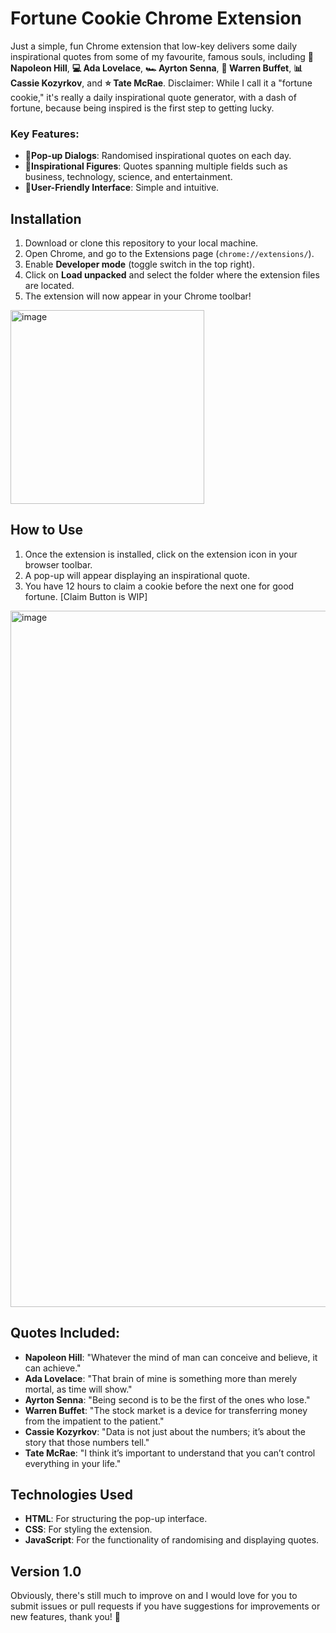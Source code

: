 # Fortune Cookie Chrome Extension

Just a simple, fun Chrome extension that low-key delivers some daily inspirational quotes from some of my favourite, famous souls, including **📖 Napoleon Hill**, **💻 Ada Lovelace**, **🏎️ Ayrton Senna**, **💸 Warren Buffet**, **📊 Cassie Kozyrkov**, and **⭐ Tate McRae**. 
Disclaimer: While I call it a "fortune cookie," it's really a daily inspirational quote generator, with a dash of fortune, because being inspired is the first step to getting lucky.

### Key Features:
- **🍪Pop-up Dialogs**: Randomised inspirational quotes on each day.
- **🍪Inspirational Figures**: Quotes spanning multiple fields such as business, technology, science, and entertainment.
- **🍪User-Friendly Interface**: Simple and intuitive.

## Installation
1. Download or clone this repository to your local machine.
2. Open Chrome, and go to the Extensions page (`chrome://extensions/`).
3. Enable **Developer mode** (toggle switch in the top right).
4. Click on **Load unpacked** and select the folder where the extension files are located.
5. The extension will now appear in your Chrome toolbar!
<img width="310" alt="image" src="https://github.com/user-attachments/assets/f630b473-870b-4c4c-8b6a-45612f1e186f" />

## How to Use
1. Once the extension is installed, click on the extension icon in your browser toolbar.
2. A pop-up will appear displaying an inspirational quote.
3. You have 12 hours to claim a cookie before the next one for good fortune. [Claim Button is WIP]
<img width="1114" alt="image" src="https://github.com/user-attachments/assets/a0732d48-5ee7-4476-8fc7-beed4136a472" />

## Quotes Included:
- **Napoleon Hill**: "Whatever the mind of man can conceive and believe, it can achieve."
- **Ada Lovelace**: "That brain of mine is something more than merely mortal, as time will show."
- **Ayrton Senna**: "Being second is to be the first of the ones who lose."
- **Warren Buffet**: "The stock market is a device for transferring money from the impatient to the patient."
- **Cassie Kozyrkov**: "Data is not just about the numbers; it’s about the story that those numbers tell."
- **Tate McRae**: "I think it’s important to understand that you can’t control everything in your life."

## Technologies Used
- **HTML**: For structuring the pop-up interface.
- **CSS**: For styling the extension.
- **JavaScript**: For the functionality of randomising and displaying quotes.

## Version 1.0
Obviously, there's still much to improve on and I would love for you to submit issues or pull requests if you have suggestions for improvements or new features, thank you! 🫶
